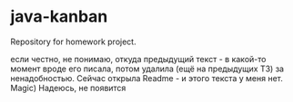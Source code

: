 # java-kanban
Repository for homework project.

 если честно, не понимаю, откуда предыдущий текст - в какой-то момент вроде его писала, потом удалила (ещё на предыдущих ТЗ) за ненадобностью. Сейчас открыла Readme - и этого текста у меня нет. Magic) Надеюсь, не появится